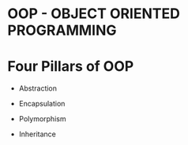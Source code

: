 # OOP - OBJECT ORIENTED PROGRAMMING

# Four Pillars of OOP
 - Abstraction
 - Encapsulation

 - Polymorphism
 - Inheritance